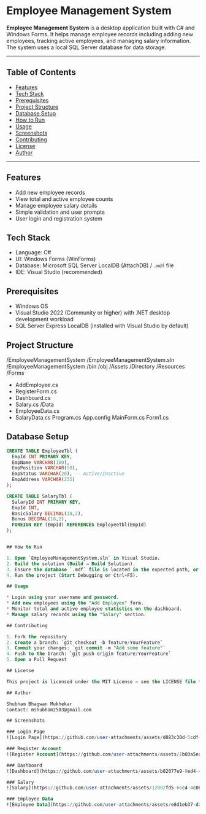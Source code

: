 # Employee Management System

**Employee Management System** is a desktop application built with C# and Windows Forms. It helps manage employee records including adding new employees, tracking active employees, and managing salary information. The system uses a local SQL Server database for data storage.

---

## Table of Contents

* [Features](#features)
* [Tech Stack](#tech-stack)
* [Prerequisites](#prerequisites)
* [Project Structure](#project-structure)
* [Database Setup](#database-setup)
* [How to Run](#how-to-run)
* [Usage](#usage)
* [Screenshots](#screenshots)
* [Contributing](#contributing)
* [License](#license)
* [Author](#author)

---

## Features

* Add new employee records  
* View total and active employee counts  
* Manage employee salary details  
* Simple validation and user prompts  
* User login and registration system  

## Tech Stack

* Language: C#  
* UI: Windows Forms (WinForms)  
* Database: Microsoft SQL Server LocalDB (AttachDB) / `.mdf` file  
* IDE: Visual Studio (recommended)  

## Prerequisites

* Windows OS  
* Visual Studio 2022 (Community or higher) with .NET desktop development workload  
* SQL Server Express LocalDB (installed with Visual Studio by default)  

## Project Structure
/EmployeeManagementSystem
/EmployeeManagementSystem.sln
/EmployeeManagementSystem
/bin
/obj
/Assets
/Directory
/Resources
/Forms
- AddEmployee.cs
- RegisterForm.cs
- Dashboard.cs
- Salary.cs
/Data
- EmployeeData.cs
- SalaryData.cs
Program.cs
App.config
MainForm.cs
Form1.cs

## Database Setup
```sql
CREATE TABLE EmployeeTbl (
  EmpId INT PRIMARY KEY,
  EmpName VARCHAR(100),
  EmpPosition VARCHAR(50),
  EmpStatus VARCHAR(20), -- Active/Inactive
  EmpAddress VARCHAR(255)
);

CREATE TABLE SalaryTbl (
  SalaryId INT PRIMARY KEY,
  EmpId INT,
  BasicSalary DECIMAL(18,2),
  Bonus DECIMAL(18,2),
  FOREIGN KEY (EmpId) REFERENCES EmployeeTbl(EmpId)
);


## How to Run

1. Open `EmployeeManagementSystem.sln` in Visual Studio.
2. Build the solution (Build → Build Solution).
3. Ensure the database `.mdf` file is located in the expected path, or update the connection string in your forms (look for `SqlConnection` instances).
4. Run the project (Start Debugging or Ctrl+F5).

## Usage

* Login using your username and password.
* Add new employees using the "Add Employee" form.
* Monitor total and active employee statistics on the dashboard.
* Manage salary records using the "Salary" section.

## Contributing

1. Fork the repository
2. Create a branch: `git checkout -b feature/YourFeature`
3. Commit your changes: `git commit -m "Add some feature"`
4. Push to the branch: `git push origin feature/YourFeature`
5. Open a Pull Request

## License

This project is licensed under the MIT License — see the LICENSE file for details.

## Author

Shubham Bhagwan Mukhekar  
Contact: mshubham2503@gmail.com

## Screenshots

### Login Page  
![Login Page](https://github.com/user-attachments/assets/d883c30d-5cdf-44bc-b68b-a889d6869d38)

### Register Account  
![Register Account](https://github.com/user-attachments/assets/1b03a5ea-e636-467d-8a0f-2c13d3c0dede)

### Dashboard  
![Dashboard](https://github.com/user-attachments/assets/b82077e9-9ed4-42c4-8524-42586db918a8)

### Salary  
![Salary](https://github.com/user-attachments/assets/12002fd5-66c4-4c06-bbe9-f6ce1fda96d3)

### Employee Data  
![Employee Data](https://github.com/user-attachments/assets/e8d1eb37-da07-4b92-82e5-f9dc31140cbd)

```

